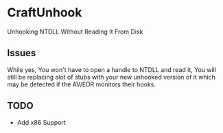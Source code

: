 
# CraftUnhook

Unhooking NTDLL Without Reading It From Disk

## Issues

While yes, You won't have to open a handle to NTDLL and read it, You will still be replacing alot of stubs with your new unhooked version of it which may be detected if the AV/EDR monitors their hooks.


## TODO

- Add x86 Support
